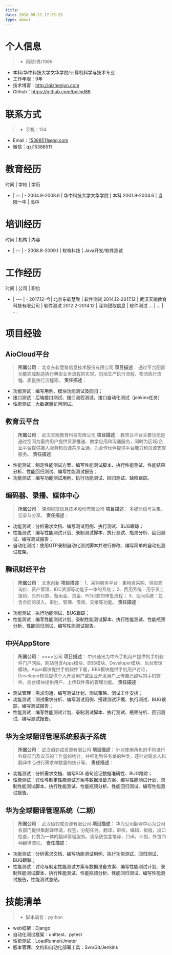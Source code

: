 ```yaml
---
title:
date: 2018-09-21 17:23:23
type: about
---
```


# 个人信息
>- 风随/男/1986
- 本科/华中科技大学文华学院/计算机科学与技术专业
- 工作年限：9年
- 技术博客：http://qizhenjun.com
- Github：https://github.com/bolind86

# 联系方式
>- 手机：134
- Email：15388511@qq.com
- 微信：qzj15388511

# 教育经历
时间 | 学校 | 学历
- | :-: | -
2004.9-2008.6 | 华中科技大学文华学院 | 本科
2001.9-2004.6 | 当阳一中 | 高中

# 培训经历
时间 | 机构 | 内容
- | :-: | -
2008.8-2009.1 | 软帝科技 | Java开发/软件测试

# 工作经历
时间 | 公司 | 职位
- | --- | -
2017.12-今| 北京东软慧聚 | 软件测试
2014.12-2017.12 | 武汉天喻教育科技有限公司 | 软件测试
2012.2-2014.12 | 深圳锐取信息 | 软件测试
... | ... | ...

# 项目经验
## AioCloud平台
>**所属公司**：
北京东软慧聚信息技术股份有限公司
**项目描述**：
通过平台配置功能完成制造执行典型业务流程的实现。包括生产执行流程、物流执行流程、质量执行流程等。
**责任描述**：
 - 功能测试：编写用例、模块功能测试及回归；
 - 接口测试：后端接口测试、接口流程测试，接口自动化测试（jenkins任务）
 - 性能测试：大数据量访问测试。

## 教育云平台
>**所属公司**：
武汉天喻教育科技有限公司
**项目描述**：
教育云平台主要功能是通过空间为最终用户提供资源推送、教学应用和沟通服务，同时为区域/企业平台提供接入服务和资源共享互通，为合作伙伴提供平台能力和资源支撑服务。
**责任描述**：
 - 性能测试：制定性能测试方案、编写性能测试脚本、执行性能测试、性能结果分析、性能回归测试、编写性能测试报告；
 - 功能测试：编写功能测试用例、执行功能测试、回归测试、缺陷跟踪。

## 编码器、录播、媒体中心
>**所属公司**：
深圳锐取信息技术股份有限公司
**项目描述**：
多媒体信号采集、记录与分享。
**责任描述**：
 - 功能测试：分析需求文档、编写测试用例、执行测试、BUG跟踪；
 - 性能测试：编写性能测试计划、录制测试脚本、执行测试、瓶颈分析、回归测试、编写测试报告；
 - 自动化测试：使用QTP录制自动化测试脚本并进行修改、编写简单的自动化测试框架。

## 腾讯财经平台
>**所属公司**：
文思创新
**项目描述**：
1、采购服务平台：集物资采购、供应商询价、资产管理、IDC资源等功能于一体的系统；
2、费用系统：用于员工报销、对外付款、备用金、资金、PO付款的审批流程；
3、合同系统：包含合同的录入、审批、管理、借阅、交接等功能。
**责任描述**：
 - 功能测试：执行功能测试，BUG跟踪；
 - 性能测试：编写性能测试计划、录制性能测试脚本、执行性能测试、性能瓶颈分析、性能回归测试、编写性能测试报告。

## 中兴AppStore
>**所属公司**：
××××公司
**项目描述**：
中兴通讯为中兴手机用户提供的手机软件门户网站，网站包含Apps模块、BBS模块、Developer模块、后台管理模块。Apps模块提供手机软件下载，BBS模块提供手机用户讨论，Developer模块提供个人开发用户或企业开发用户上传自己编写的手机软件，后台模块提供用户、上传软件等的管理功能。
**责任描述**：
 - 测试管理：需求沟通、编写测试计划、测试策略、测试工作安排；
 - 功能测试：测试需求分析、编写测试用例、搭建测试环境、执行测试、BUG跟踪、编写测试报告；
 - 性能测试：编写性能测试计划、录制测试脚本、执行测试、瓶颈分析、回归测试、编写测试报告。

## 华为全球翻译管理系统报表子系统
>**所属公司**：
武汉佰钧成资源有限公司
**项目描述**：
针对使用角色的不同进行各级部门及议员的工作量的统计，并细化到任务单的种类，还针对需求人和翻译中心进行需求单数量的统计等。
**责任描述**：
 - 功能测试：分析需求文档、编写SQL语句验证数据准确性、BUG跟踪；
 - 性能测试：讨论与制定性能测试方案与数据准备方案、编写性能测试计划、录制性能测试脚本、执行性能测试、性能瓶颈分析、性能回归测试、编写性能测试报告。

## 华为全球翻译管理系统（二期）
>**所属公司**：
武汉佰钧成资源有限公司
**项目描述**：
华为公司翻译中心为公司各部门提供集翻译申请，权签，分配任务，翻译，审校，编辑，排版，出口检查，付费为一体的翻译管理服务。该系统包含笔译，口译，计划，外包四种翻译流程。
**责任描述**：
 - 功能测试：分析需求文档、编写功能测试用例、执行功能测试、回归测试、BUG跟踪；
 - 性能测试：讨论与制定性能测试方案与数据准备方案、编写性能测试计划、录制性能测试脚本、执行性能测试、性能瓶颈分析、性能回归测试、编写性能测试报告，性能测试总结。

# 技能清单

>- 脚本语言：python
- web框架：Django
- 自动化测试框架：unittest、pytest
- 性能测试：LoadRunner/Jmeter
- 版本管理、文档和自动化部署工具：Svn/Git/Jenkins

